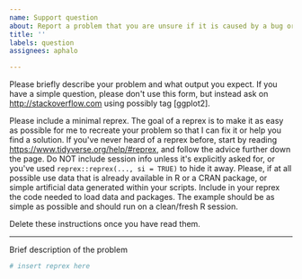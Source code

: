 ```yaml
---
name: Support question
about: Report a problem that you are unsure if it is caused by a bug or not
title: ''
labels: question
assignees: aphalo

---
```


Please briefly describe your problem and what output you expect. If you have a simple question, please don't use this form, but instead ask on <http://stackoverflow.com> using  possibly tag [ggplot2].

Please include a minimal reprex. The goal of a reprex is to make it as easy as possible for me to recreate your problem so that I can fix it or help you find a solution. If you've never heard of a reprex before, start by reading <https://www.tidyverse.org/help/#reprex>, and follow the advice further down the page. Do NOT include session info unless it's explicitly asked for, or you've used `reprex::reprex(..., si = TRUE)` to hide it away.  Please, if at all possible use data that is already available in R or a CRAN package, or simple artificial data generated within your scripts. Include in your reprex the code needed to load data and packages. The example should be as simple as possible and should run on a clean/fresh R session.

Delete these instructions once you have read them.

---

Brief description of the problem

```r
# insert reprex here
```
